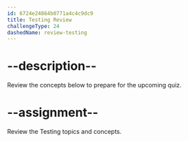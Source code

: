 ```yaml
---
id: 6724e24864b0771a4c4c9dc9
title: Testing Review
challengeType: 24
dashedName: review-testing
---
```


# --description--

Review the concepts below to prepare for the upcoming quiz.



# --assignment--

Review the Testing topics and concepts.
